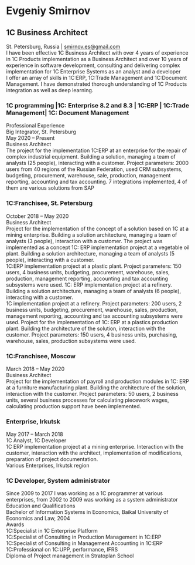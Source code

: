 # **Evgeniy Smirnov** <br/>
## 1С Business Architect<br/>
St. Petersburg, Russia | smirnov.es@gmail.com<br/>
I have been effective 1C Business Architect with over 4 years  of experience in 1C Products implementation as a Business Architect and over 10 years of experience in software development, consulting and delivering complex implementation for 1C Enterprise Systems as an analyst and a developer<br/>
I offer an array of skills in 1C:ERP, 1C:Trade Management and 1C:Document Management. I have demonstrated thorough understanding of 1C Products integration as well as deep learning.<br/>

### 1C programming |1C: Enterprise 8.2 and 8.3 | 1C:ERP | 1С:Trade Management| 1C: Document Management<br/>
Professional Experience<br/>
Big Integrator, St. Petersburg<br/>
May 2020 – Present<br/>
Business Architect<br/>
The project for the implementation 1C:ERP at an enterprise for the repair of complex industrial equipment. Building a solution, managing a team of analysts (25 people), interacting with a customer. Project parameters: 2000 users from 40 regions of the Russian Federation, used CRM subsystems, budgeting, procurement, warehouse, sale, production, management reporting, accounting and tax accounting. 7 integrations implemented, 4 of them are various solutions from SAP<br/>
### 1С:Franchisee, St. Petersburg<br/>
October 2018 – May 2020<br/>
Business Architect<br/>
Project for the implementation of the concept of a solution based on 1C at a mining enterprise. Building a solution architecture, managing a team of analysts (3 people), interaction with a customer. The project was implemented as a concept 1C: ERP implementation project at a vegetable oil plant. Building a solution architecture, managing a team of analysts (5 people), interacting with a customer. <br/>
1C:ERP implementation project at a plastic plant. Project parameters: 150 users, 4 business units, budgeting, procurement, warehouse, sales, production, management reporting, accounting and tax accounting subsystems were used. 1C: ERP implementation project at a refinery. Building a solution architecture, managing a team of analysts (6 people), interacting with a customer. <br/>
1C implementation project at a refinery. Project parameters: 200 users, 2 business units, budgeting, procurement, warehouse, sales, production, management reporting, accounting and tax accounting subsystems were used. Project for the implementation of 1C: ERP at a plastics production plant. Building the architecture of the solution, interaction with the customer. Project parameters: 150 users, 4 business units, purchasing, warehouse, sales, production subsystems were used.<br/>
### 1С:Franchisee, Moscow<br/>
March 2018 – May 2020<br/>
Business Architect<br/>
Project for the implementation of payroll and production modules in 1C: ERP at a furniture manufacturing plant. Building the architecture of the solution, interaction with the customer. Project parameters: 50 users, 2 business units, several business processes for calculating piecework wages, calculating production support have been implemented.<br/>
### Enterprise, Irkutsk<br/>
May 2017 – March 2018<br/>
1C Analyst, 1C Developer<br/>
1C ERP implementation project at a mining enterprise. Interaction with the customer, interaction with the architect, implementation of modifications, preparation of project documentation.<br/>
Various Enterprises, Irkutsk region<br/>
### 1C Developer, System administrator<br/>
Since 2009 to 2017 I was working as a 1C programmer at various enterprises, from 2002 to 2009 was working as a system administrator<br/>
Education and Qualifications<br/>
Bachelor of Information Systems in Economics, Baikal University of Economics and Law, 2004<br/>
Awards<br/>
1C:Specialist in 1C Enterprise Platform<br/>
1C:Specialist of Consulting in Production Management in 1C:ERP<br/>
1C:Specialist of Consulting in Management Accounting in 1C:ERP<br/>
1C:Professional on 1C:UPP, performance, IFRS<br/>
Diploma of Project management in Stratoplan School<br/>
